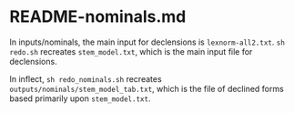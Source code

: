 
# README-nominals.md 

In inputs/nominals, the main input for declensions is `lexnorm-all2.txt`.
`sh redo.sh` recreates `stem_model.txt`, which is the main input file
for declensions.


In inflect, `sh redo_nominals.sh` recreates 
`outputs/nominals/stem_model_tab.txt`, which is the file of declined
forms based primarily upon `stem_model.txt`.

